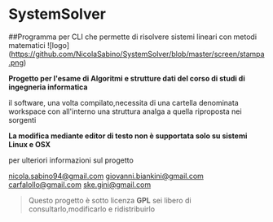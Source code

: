 # SystemSolver
##Programma per CLI che permette di risolvere sistemi lineari con metodi matematici
![logo] (https://github.com/NicolaSabino/SystemSolver/blob/master/screen/stampa.png)


**Progetto per l'esame di Algoritmi e strutture dati del corso di studi di ingegneria informatica**
  
  il software, una volta compilato,necessita di una cartella denominata workspace con all'interno una struttura analga a quella riproposta nei sorgenti
  
  **La modifica mediante editor di testo non è supportata solo su sistemi Linux e OSX**


per ulteriori informazioni sul progetto

nicola.sabino94@gmail.com
giovanni.biankini@gmail.com
carfalollo@gmail.com
ske.gini@gmail.com


>Questo progetto è sotto licenza **GPL** sei libero di consultarlo,modificarlo e ridistribuirlo

